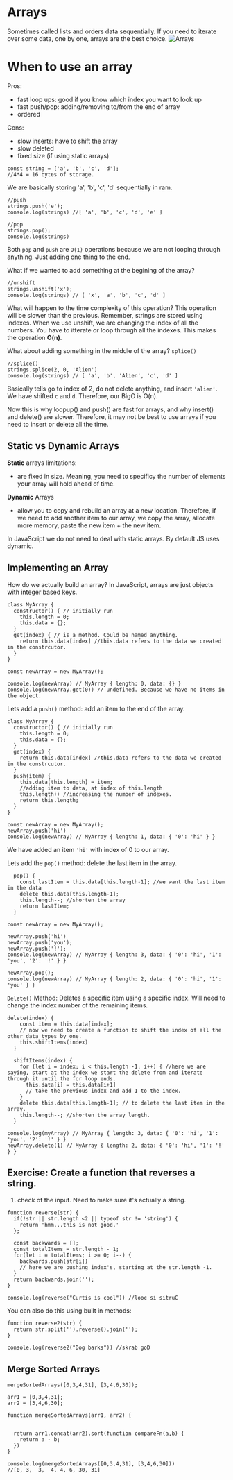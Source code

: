 # Arrays

Sometimes called lists and orders data sequentially. If you need to iterate over some data, one by one, arrays are the best choice.
![Arrays](/images/arrays.png)

# When to use an array

Pros:

- fast loop ups: good if you know which index you want to look up
- fast push/pop: adding/removing to/from the end of array
- ordered

Cons:

- slow inserts: have to shift the array
- slow deleted
- fixed size (if using static arrays)

```
const string = ['a', 'b', 'c', 'd'];
//4*4 = 16 bytes of storage.
```

We are basically storing 'a', 'b', 'c', 'd' sequentially in ram.

```
//push
strings.push('e');
console.log(strings) //[ 'a', 'b', 'c', 'd', 'e' ]

//pop
strings.pop();
console.log(strings)
```

Both `pop` and `push` are `O(1)` operations because we are not looping through anything. Just adding one thing to the end.

What if we wanted to add something at the begining of the array?

```
//unshift
strings.unshift('x');
console.log(strings) // [ 'x', 'a', 'b', 'c', 'd' ]
```

What will happen to the time complexity of this operation?
This operation will be slower than the previous. Remember, strings are stored using indexes. When we use unshift, we are changing the index of all the numbers. You have to itterate or loop through all the indexes.
This makes the operation **O(n)**.

What about adding something in the middle of the array? `splice()`

```
//splice()
strings.splice(2, 0, 'Alien')
console.log(strings) // [ 'a', 'b', 'Alien', 'c', 'd' ]
```

Basically tells go to index of 2, do not delete anything, and insert `'alien'`. We have shifted `c` and `d`. Therefore, our BigO is O(n).

Now this is why loopup() and push() are fast for arrays, and why insert() and delete() are slower. Therefore, it may not be best to use arrays if you need to insert or delete all the time.

## Static vs Dynamic Arrays

**Static** arrays limitations:

- are fixed in size. Meaning, you need to specificy the number of elements your array will hold ahead of time.

**Dynamic** Arrays

- allow you to copy and rebuild an array at a new location. Therefore, if we need to add another item to our array, we copy the array, allocate more memory, paste the new item + the new item.

In JavaScript we do not need to deal with static arrays. By default JS uses dynamic.

## Implementing an Array

How do we actually build an array? In JavaScript, arrays are just objects with integer based keys.

```
class MyArray {
  constructor() { // initially run
    this.length = 0;
    this.data = {};
  }
  get(index) { // is a method. Could be named anything.
    return this.data[index] //this.data refers to the data we created in the constrcutor.
  }
}

const newArray = new MyArray();

console.log(newArray) // MyArray { length: 0, data: {} }
console.log(newArray.get(0)) // undefined. Because we have no items in the object.
```

Lets add a `push()` method: add an item to the end of the array.

```
class MyArray {
  constructor() { // initially run
    this.length = 0;
    this.data = {};
  }
  get(index) {
    return this.data[index] //this.data refers to the data we created in the constrcutor.
  }
  push(item) {
    this.data[this.length] = item;
    //adding item to data, at index of this.length
    this.length++ //increasing the number of indexes.
    return this.length;
  }
}

const newArray = new MyArray();
newArray.push('hi')
console.log(newArray) // MyArray { length: 1, data: { '0': 'hi' } }
```

We have added an item `'hi'` with index of 0 to our array.

Lets add the `pop()` method: delete the last item in the array.

```
  pop() {
    const lastItem = this.data[this.length-1]; //we want the last item in the data
    delete this.data[this.length-1];
    this.length--; //shorten the array
    return lastItem;
  }

const newArray = new MyArray();

newArray.push('hi')
newArray.push('you');
newArray.push('!');
console.log(newArray) // MyArray { length: 3, data: { '0': 'hi', '1': 'you', '2': '!' } }

newArray.pop();
console.log(newArray) // MyArray { length: 2, data: { '0': 'hi', '1': 'you' } }
```

`Delete()` Method: Deletes a specific item using a specific index. Will need to change the index number of the remaining items.

```
delete(index) {
    const item = this.data[index];
    // now we need to create a function to shift the index of all the other data types by one.
    this.shiftItems(index)
  }

  shiftItems(index) {
    for (let i = index; i < this.length -1; i++) { //here we are saying, start at the index we start the delete from and iterate through it until the for loop ends.
      this.data[i] = this.data[i+1]
      // take the previous index and add 1 to the index.
    }
    delete this.data[this.length-1]; // to delete the last item in the array.
    this.length--; //shorten the array length.
  }

console.log(myArray) // MyArray { length: 3, data: { '0': 'hi', '1': 'you', '2': '!' } }
newArray.delete(1) // MyArray { length: 2, data: { '0': 'hi', '1': '!' } }

```

## Exercise: Create a function that reverses a string.

1. check of the input. Need to make sure it's actually a string.

```
function reverse(str) {
  if(!str || str.length <2 || typeof str != 'string') {
    return 'hmm...this is not good.'
  };

  const backwards = [];
  const totalItems = str.length - 1;
  for(let i = totalItems; i >= 0; i--) {
    backwards.push(str[i])
    // here we are pushing index's, starting at the str.length -1.
  }
  return backwards.join('');
}

console.log(reverse("Curtis is cool")) //looc si sitruC
```

You can also do this using built in methods:

```
function reverse2(str) {
  return str.split('').reverse().join('');
}

console.log(reverse2("Dog barks")) //skrab goD
```

## Merge Sorted Arrays

`mergeSortedArrays([0,3,4,31], [3,4,6,30]);`

```
arr1 = [0,3,4,31];
arr2 = [3,4,6,30];

function mergeSortedArrays(arr1, arr2) {


  return arr1.concat(arr2).sort(function compareFn(a,b) {
    return a - b;
  })
}

console.log(mergeSortedArrays([0,3,4,31], [3,4,6,30]))
//[0, 3,  3,  4, 4, 6, 30, 31]
```
